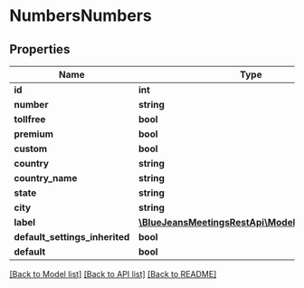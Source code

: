# NumbersNumbers

## Properties
Name | Type | Description | Notes
------------ | ------------- | ------------- | -------------
**id** | **int** |  | [optional] 
**number** | **string** |  | [optional] 
**tollfree** | **bool** |  | [optional] 
**premium** | **bool** |  | [optional] 
**custom** | **bool** |  | [optional] 
**country** | **string** |  | [optional] 
**country_name** | **string** |  | [optional] 
**state** | **string** |  | [optional] 
**city** | **string** |  | [optional] 
**label** | [**\BlueJeansMeetingsRestApi\Model\NumbersLabel**](NumbersLabel.md) |  | [optional] 
**default_settings_inherited** | **bool** |  | [optional] 
**default** | **bool** |  | [optional] 

[[Back to Model list]](../README.md#documentation-for-models) [[Back to API list]](../README.md#documentation-for-api-endpoints) [[Back to README]](../README.md)


